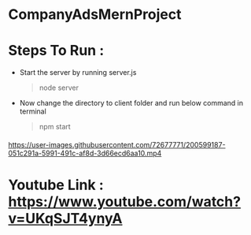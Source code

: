# CompanyAdsMernProject

# Steps To Run :

* Start the server by running server.js

  > node server
  
* Now change the directory to client folder and run below command in terminal

  > npm start
  
####  



https://user-images.githubusercontent.com/72677771/200599187-051c291a-5991-491c-af8d-3d66ecd6aa10.mp4


# Youtube Link : https://www.youtube.com/watch?v=UKqSJT4ynyA

